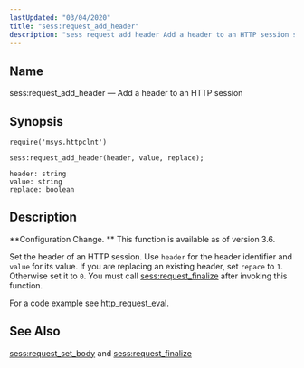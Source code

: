 ```yaml
---
lastUpdated: "03/04/2020"
title: "sess:request_add_header"
description: "sess request add header Add a header to an HTTP session sess request add header header value replace Configuration Change This function is available as of version 3 6 Set the header of an HTTP session Use header for the header identifier and value for its value If you are..."
---
```


<a name="lua.ref.sess_request_add_header"></a> 
## Name

sess:request_add_header — Add a header to an HTTP session

<a name="idp23706096"></a> 
## Synopsis

`require('msys.httpclnt')`

`sess:request_add_header(header, value, replace);`

```
header: string
value: string
replace: boolean
```
<a name="idp23709536"></a> 
## Description

**Configuration Change. ** This function is available as of version 3.6.

Set the header of an HTTP session. Use `header` for the header identifier and `value` for its value. If you are replacing an existing header, set `repace` to `1`. Otherwise set it to `0`. You must call [sess:request_finalize](/momentum/3/3-reference/3-reference-lua-ref-sess-request-finalize) after invoking this function.

For a code example see [http_request_eval](/momentum/3/3-push/push-http-request-eval).

<a name="idp23716800"></a> 
## See Also

[sess:request_set_body](/momentum/3/3-reference/3-reference-lua-ref-sess-request-set-body) and [sess:request_finalize](/momentum/3/3-reference/3-reference-lua-ref-sess-request-finalize)